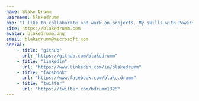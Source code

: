 ```yaml
---
name: Blake Drumm
username: blakedrumm
bio: "I like to collaborate and work on projects. My skills with Powershell allow me to quickly develop automated solutions to my suit my customers, and my own needs."
site: https://blakedrumm.com
avatar: blakedrumm.png
email: blakedrumm@microsoft.com
social:
    - title: "github"
      url: "https://github.com/blakedrumm"
    - title: "linkedin"
      url: "https://www.linkedin.com/in/blakedrumm"
    - title: "facebook"
      url: "https://www.facebook.com/blake.drumm"
    - title: "twitter"
      url: "https://twitter.com/bdrumm1326"
---
```

